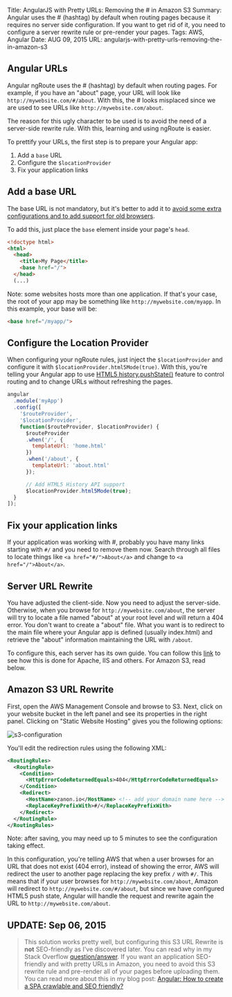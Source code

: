 Title: AngularJS with Pretty URLs: Removing the # in Amazon S3
Summary: Angular uses the # (hashtag) by default when routing pages because it requires no server side configuration. If you want to get rid of it, you need to configure a server rewrite rule or pre-render your pages.
Tags: AWS, Angular
Date: AUG 09, 2015
URL: angularjs-with-pretty-urls-removing-the-in-amazon-s3

## Angular URLs

Angular ngRoute uses the # (hashtag) by default when routing pages. For example, if you have an "about" page, your URL will look like `http://mywebsite.com/#/about`. With this, the # looks misplaced since we are used to see URLs like `http://mywebsite.com/about`.

The reason for this ugly character to be used is to avoid the need of a server-side rewrite rule. With this, learning and using ngRoute is easier.

To prettify your URLs, the first step is to prepare your Angular app:

 1. Add a `base` URL
 2. Configure the `$locationProvider`
 3. Fix your application links

## Add a base URL

The base URL is not mandatory, but it's better to add it to [avoid some extra configurations and to add support for old browsers](https://docs.angularjs.org/error/$location/nobase).

To add this, just place the `base` element inside your page's `head`.

``` html
<!doctype html>
<html>
  <head>
    <title>My Page</title>
    <base href="/">
  </head>
  (...)
```

Note: some websites hosts more than one application. If that's your case, the root of your app may be something like `http://mywebsite.com/myapp`. In this example, your base will be:

``` html
<base href="/myapp/">
```

## Configure the Location Provider

When configuring your ngRoute rules, just inject the `$locationProvider` and configure it with `$locationProvider.html5Mode(true)`. With this, you're telling your Angular app to use [HTML5 history.pushState()](https://developer.mozilla.org/en-US/docs/Web/Guide/API/DOM/Manipulating_the_browser_history) feature to control routing and to change URLs without refreshing the pages.

``` javascript
angular
  .module('myApp')
  .config([
    '$routeProvider',
    '$locationProvider',
    function($routeProvider, $locationProvider) {
      $routeProvider
      .when('/', {
        templateUrl: 'home.html'
      })
      .when('/about', {
        templateUrl: 'about.html'
      });

      // Add HTML5 History API support
      $locationProvider.html5Mode(true);
  }
]);
```

## Fix your application links

If your application was working with #, probably you have many links starting with `#/` and you need to remove them now. Search through all files to locate things like `<a href="#/">About</a>` and change to `<a href="/">About</a>`.


## Server URL Rewrite

You have adjusted the client-side. Now you need to adjust the server-side. Otherwise, when you browse for `http://mywebsite.com/about`, the server will try to locate a file named "about" at your root level and will return a 404 error. You don't want to create a "about" file. What you want is to redirect to the main file where your Angular app is defined (usually index.html) and retrieve the "about" information maintaining the URL with `/about`.

To configure this, each server has its own guide. You can follow this [link](https://github.com/angular-ui/ui-router/wiki/Frequently-Asked-Questions#how-to-configure-your-server-to-work-with-html5mode) to see how this is done for Apache, IIS and others. For Amazon S3, read below.

## Amazon S3 URL Rewrite

First, open the AWS Management Console and browse to S3. Next, click on your website bucket in the left panel and see its properties in the right panel. Clicking on "Static Website Hosting" gives you the following options:

![s3-configuration](http://zanon.io/images/posts/2015-08-09-s3.png)

You'll edit the redirection rules using the following XML:

``` xml
<RoutingRules>
  <RoutingRule>
    <Condition>
      <HttpErrorCodeReturnedEquals>404</HttpErrorCodeReturnedEquals>
    </Condition>
    <Redirect>
      <HostName>zanon.io</HostName> <!-- add your domain name here -->
      <ReplaceKeyPrefixWith>#/</ReplaceKeyPrefixWith>
    </Redirect>
  </RoutingRule>
</RoutingRules>
```

Note: after saving, you may need up to 5 minutes to see the configuration taking effect.

In this configuration, you're telling AWS that when a user browses for an URL that does not exist (404 error), instead of showing the error, AWS will redirect the user to another page replacing the key prefix `/` with `#/`.  This means that if your user browses for `http://mywebsite.com/about`, Amazon will redirect to `http://mywebsite.com/#/about`, but since we have configured HTML5 push state, Angular will handle the request and rewrite again the URL to `http://mywebsite.com/about`.

## UPDATE: Sep 06, 2015

> This solution works pretty well, but configuring this S3 URL Rewrite is **not** SEO-friendly as I've discovered later. You can read why in my Stack Overflow [question/answer](http://stackoverflow.com/q/32429488/1476885). If you want an application SEO-friendly and with pretty URLs in Amazon, you need to avoid this S3 rewrite rule and pre-render all of your pages before uploading them. You can read more about this in my blog post: [Angular: How to create a SPA crawlable and SEO friendly?](http://zanon.io/posts/angularjs-how-to-create-a-spa-crawlable-and-seo-friendly)
